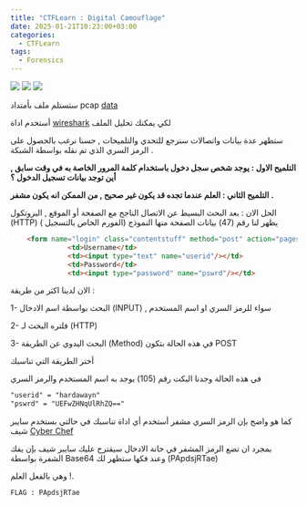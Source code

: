 ```yaml
---
title: "CTFLearn : Digital Camouflage"
date: 2025-01-21T10:23:00+03:00
categories:
  - CTFLearn
tags:
  - Forensics
---
```

<img src="https://img.shields.io/badge/CTF%20Learn-232323?style=for-the-badge"> <img src="https://img.shields.io/badge/Forensics-0083C3?style=for-the-badge"> <img src="https://img.shields.io/badge/Medium-FF9800?style=for-the-badge">


ستستلم ملف بأمتداد pcap [data][data]


أستخدم اداة  [wireshark][wireshark] لكي يمكنك تحليل الملف 


ستظهر عدة بيانات واتصالات سنرجع للتحدي والتلميحات ,
حسنا نرغب بالحصول على الرمز السري الذي تم نقله بواسطة الشبكة .

**التلميح الاول : يوجد شخص سجل دخول باستخدام كلمة المرور الخاصة به في وقت سابق , أين توجد بيانات تسجيل الدخول ؟**

**التلميح الثاني : العلم عندما تجده قد يكون غير صحيح , من الممكن انه يكون مشفر .**

الحل الان : 
بعد البحث البسيط عن الاتصال الناجح مع الصفحة أو الموقع , البروتكول (HTTP) يظهر لنا رقم (47) 
بيانات الصفحة منها النموذج (الفورم الخاص بالتسجيل ) 
```html
    <form name="login" class="contentstuff" method="post" action="pages/main.html" onsubmit="modifyPass()">
              <td>Username</td>
              <td><input type="text" name="userid"/></td>
              <td>Password</td>
              <td><input type="password" name="pswrd"/></td>
```
الان لدينا اكثر من طريقة : 

1- البحث بواسطة اسم الادخال (INPUT) , سواء للرمز السري او اسم المستخدم

2- فلتره البحث لـ (HTTP)

3- البحث اليدوي عن الطريقة (Method) في هذه الحالة بتكون POST

أختر الطريقة التي تناسبك 

في هذه الحالة وجدنا البكت رقم (105) يوجد به اسم المستخدم والرمز السري
```html
"userid" = "hardawayn"
"pswrd" = "UEFwZHNqUlRhZQ=="
```

كما هو واضح بإن الرمز السري مشفر 
أستخدم أي اداة تناسبك 
في حالتي بستخدم سايبر شيف [Cyber Chef][cyberchef]

بمجرد ان تضع الرمز المشفر في خانة الادخال سيقترح عليك سايبر شيف بإن يفك الشفرة بواسطة Base64
وعند فكها ستظهر لك (PApdsjRTae)

وهي بالفعل العلم !.


`FLAG : PApdsjRTae`


[data]: https://mega.nz/file/XDBDRAQD#4jRcJvAhMkaVaZCOT3z3zkyHre2KHfmkbCN5lYpiEoY
[wireshark]: https://www.wireshark.org/
[cyberchef]: https://gchq.github.io/CyberChef/